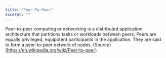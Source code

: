 ```yaml
---
title: "Peer-To-Peer"
excerpt: ""
---
```

Peer-to-peer computing or networking is a distributed application architecture that partitions tasks or workloads between peers. Peers are equally privileged, equipotent participants in the application. They are said to form a peer-to-peer network of nodes. (Source)[https://en.wikipedia.org/wiki/Peer-to-peer}